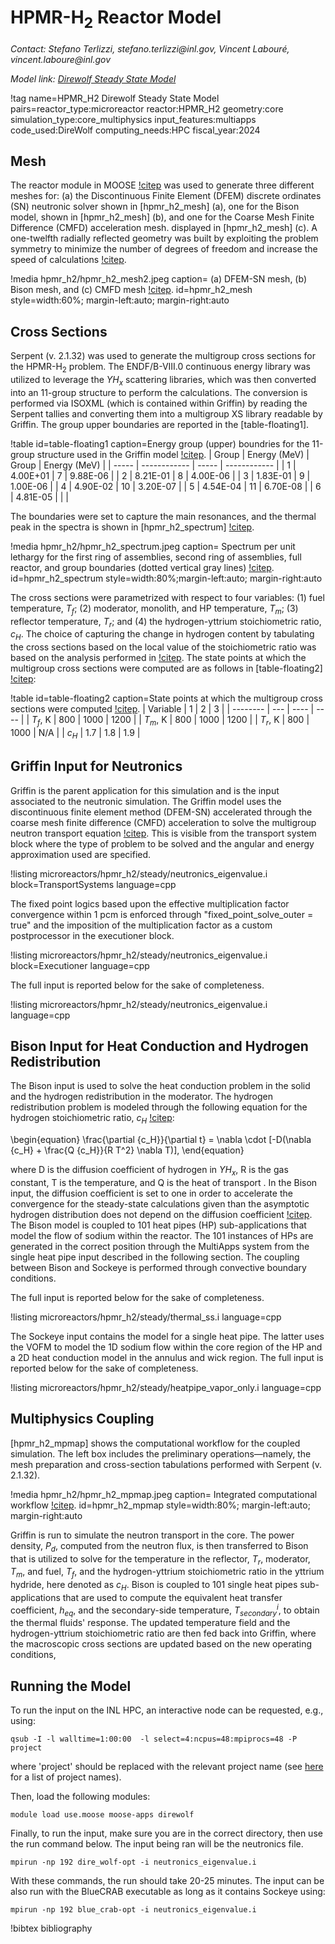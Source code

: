 # HPMR-H$_2$ Reactor Model

*Contact: Stefano Terlizzi, stefano.terlizzi\@inl.gov, Vincent Labour&#233;, vincent.laboure\@inl.gov*

*Model link: [Direwolf Steady State Model](https://github.com/idaholab/virtual_test_bed/tree/devel/microreactors/hpmr_h2/steady)*

!tag name=HPMR_H2 Direwolf Steady State Model pairs=reactor_type:microreactor
                       reactor:HPMR_H2
                       geometry:core
                       simulation_type:core_multiphysics
                       input_features:multiapps
                       code_used:DireWolf
                       computing_needs:HPC
                       fiscal_year:2024

## Mesh

The reactor module in MOOSE [!citep](MOOSEReactorModule) was used to generate three different meshes for: (a) the Discontinuous Finite Element (DFEM) discrete ordinates (SN) neutronic solver shown in [hpmr_h2_mesh] (a), one for the Bison model, shown in [hpmr_h2_mesh] (b), and one for the Coarse Mesh Finite Difference (CMFD) acceleration mesh. displayed in [hpmr_h2_mesh] (c). A one-twelfth radially reflected geometry was built by exploiting the problem symmetry to minimize the number of degrees of freedom and increase the speed of calculations [!citep](Terlizzi2023).

!media hpmr_h2/hpmr_h2_mesh2.jpeg
    caption= (a) DFEM-SN mesh, (b) Bison mesh, and (c) CMFD mesh [!citep](Terlizzi2023).
    id=hpmr_h2_mesh
    style=width:60%; margin-left:auto; margin-right:auto



## Cross Sections

Serpent (v. 2.1.32) was used to generate the multigroup cross sections for the HPMR-H$_2$ problem. The ENDF/B-VIII.0 continuous energy library was utilized to leverage the $YH_x$ scattering libraries, which was then converted into an 11-group structure to perform the calculations. The conversion is performed via ISOXML (which is contained within Griffin) by reading the Serpent tallies and converting them into a multigroup XS library readable by Griffin. The group upper boundaries are reported in the [table-floating1].

!table id=table-floating1 caption=Energy group (upper) boundries for the 11-group structure used in the Griffin model [!citep](Terlizzi2023).
| Group | Energy (MeV) | Group | Energy (MeV) |
| ----- | ------------ | ----- | ------------ |
| 1     | 4.00E+01     | 7     | 9.88E-06     |
| 2     | 8.21E-01     | 8     | 4.00E-06     |
| 3     | 1.83E-01     | 9     | 1.00E-06     |
| 4     | 4.90E-02     | 10    | 3.20E-07     |
| 5     | 4.54E-04     | 11    | 6.70E-08     |
| 6     | 4.81E-05     |       |              |

The boundaries were set to capture the main resonances, and the thermal peak in the spectra is shown in [hpmr_h2_spectrum] [!citep](Terlizzi2023).

!media hpmr_h2/hpmr_h2_spectrum.jpeg
    caption= Spectrum per unit lethargy for the first ring of assemblies, second ring of assemblies, full reactor, and group boundaries (dotted vertical gray lines) [!citep](Terlizzi2023).
    id=hpmr_h2_spectrum
    style=width:80%;margin-left:auto; margin-right:auto

The cross sections were parametrized with respect to four variables: (1) fuel temperature, $T_f$; (2) moderator, monolith, and HP temperature, $T_m$; (3)
reflector temperature, $T_r$; and (4) the hydrogen-yttrium stoichiometric ratio, $c_H$. The choice of capturing the change in hydrogen content by
tabulating the cross sections based on the local value of the stoichiometric ratio was based on the analysis performed in [!citep](PhysorANL). The state
points at which the multigroup cross sections were computed are as follows in [table-floating2] [!citep](Terlizzi2023):

!table id=table-floating2 caption=State points at which the multigroup cross sections were computed [!citep](Terlizzi2023).
| Variable | 1   | 2    | 3    |
| -------- | --- | ---- | ---- |
| $T_f$, K | 800 | 1000 | 1200 |
| $T_m$, K | 800 | 1000 | 1200 |
| $T_r$, K | 800 | 1000 |  N/A |
| $c_H$    | 1.7 | 1.8  | 1.9  |

## Griffin Input for Neutronics

Griffin is the parent application for this simulation and is the input associated to the neutronic simulation. The Griffin model uses the discontinuous finite element method (DFEM-SN) accelerated through the coarse mesh finite difference (CMFD) acceleration to solve the multigroup neutron transport equation [!citep](Wang2021perimp). This is visible from the transport system block where the type of problem to be solved and the angular and energy approximation used are specified.

!listing microreactors/hpmr_h2/steady/neutronics_eigenvalue.i block=TransportSystems language=cpp

The fixed point logics based upon the effective multiplication factor convergence within 1 pcm is enforced through "fixed_point_solve_outer = true" and the imposition of the multiplication factor as a custom postprocessor in the executioner block.

!listing microreactors/hpmr_h2/steady/neutronics_eigenvalue.i block=Executioner language=cpp

The full input is reported below for the sake of completeness.

!listing microreactors/hpmr_h2/steady/neutronics_eigenvalue.i language=cpp

## Bison Input for Heat Conduction and Hydrogen Redistribution

The Bison input is used to solve the heat conduction problem in the solid and the hydrogen redistribution in the moderator. The hydrogen redistribution problem is  modeled through the following equation for the hydrogen stoichiometric ratio, $c_H$ [!citep](Empire):

\begin{equation}
  \frac{\partial {c_H}}{\partial t} = \nabla \cdot [-D(\nabla {c_H} + \frac{Q {c_H}}{R T^2} \nabla T)],
\end{equation}

where D is the diffusion coefficient of hydrogen in $YH_x$, R is the gas constant, T is the temperature, and Q is the heat of transport . In the Bison input, the diffusion coefficient is set to one in order to accelerate the convergence for the steady-state calculations given than the asymptotic hydrogen distribution does not depend on the diffusion coefficient [!citep](Terlizzi2023). The Bison model is coupled to 101 heat pipes (HP) sub-applications that model the flow of sodium within the reactor. The 101 instances of HPs are generated in the correct position through the MultiApps system from the single heat pipe input described in the following section. The coupling between Bison and Sockeye is performed through convective boundary conditions.

The full input is reported below for the sake of completeness.

!listing microreactors/hpmr_h2/steady/thermal_ss.i language=cpp

The Sockeye input contains the model for a single heat pipe. The latter uses the VOFM to model the 1D sodium flow within the core region of the HP and a 2D heat conduction model in the annulus and wick region.  The full input is reported below for the sake of completeness.

!listing microreactors/hpmr_h2/steady/heatpipe_vapor_only.i language=cpp


## Multiphysics Coupling

[hpmr_h2_mpmap] shows the computational workflow for the coupled simulation. The left box includes the preliminary operations—namely, the mesh preparation and cross-section tabulations performed with Serpent (v. 2.1.32).

!media hpmr_h2/hpmr_h2_mpmap.jpeg
    caption= Integrated computational workflow [!citep](Terlizzi2023).
    id=hpmr_h2_mpmap
    style=width:80%; margin-left:auto; margin-right:auto

Griffin is run to simulate the neutron transport in the core. The power density, $P_d$, computed from the neutron flux, is then transferred to Bison that is utilized to solve for the temperature in the reflector, $T_r$, moderator, $T_m$, and fuel, $T_f$, and the hydrogen-yttrium stoichiometric ratio in the yttrium hydride, here denoted as $c_H$. Bison is coupled to 101 single heat pipes sub-applications that are used to compute the equivalent heat transfer coefficient, $h_{eq}$, and the secondary-side temperature, $T_{secondary}^i$, to obtain the thermal fluids' response. The updated temperature field and the hydrogen-yttrium stoichiometric ratio are then fed back into Griffin, where the macroscopic cross sections are updated based on the new operating conditions,


## Running the Model

To run the input on the INL HPC, an interactive node can be requested, e.g., using:

```language=CPP
qsub -I -l walltime=1:00:00  -l select=4:ncpus=48:mpiprocs=48 -P project
```

where 'project' should be replaced with the relevant project name (see [here](https://hpcweb.hpc.inl.gov/home/pbs) for a list of project names).

Then, load the following modules:

```language=CPP
module load use.moose moose-apps direwolf
```

Finally, to run the input, make sure you are in the correct directory, then use the run command below. The input being ran will be the neutronics file.

```language=CPP
mpirun -np 192 dire_wolf-opt -i neutronics_eigenvalue.i
```

With these commands, the run should take 20-25 minutes. The input can be also run with the BlueCRAB executable as long as it contains Sockeye using:

```language=CPP
mpirun -np 192 blue_crab-opt -i neutronics_eigenvalue.i
```


!bibtex bibliography

